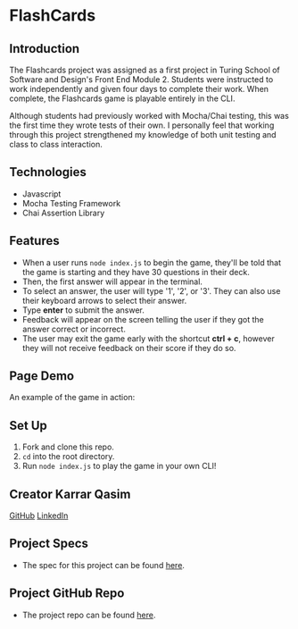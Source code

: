 # FlashCards 

## Introduction
The Flashcards project was assigned as a first project in Turing School of Software and Design's Front End Module 2. Students were instructed to work independently and given four days to complete their work. When complete, the Flashcards game is playable entirely in the CLI.

Although students had previously worked with Mocha/Chai testing, this was the first time they wrote tests of their own. I personally feel that working through this project strengthened my knowledge of both unit testing and class to class interaction.

## Technologies
  - Javascript
  - Mocha Testing Framework
  - Chai Assertion Library

## Features
- When a user runs `node index.js` to begin the game, they'll be told that the game is starting and they have 30 questions in their deck.
- Then, the first answer will appear in the terminal.
- To select an answer, the user will type '1', '2', or '3'. They can also use their keyboard arrows to select their answer.
- Type **enter** to submit the answer.
- Feedback will appear on the screen telling the user if they got the answer correct or incorrect.
- The user may exit the game early with the shortcut **ctrl + c**, however they will not receive feedback on their score if they do so.

## Page Demo
An example of the game in action:

## Set Up
1. Fork and clone this repo.
2. `cd` into the root directory.
3. Run `node index.js` to play the game in your own CLI!

## Creator Karrar Qasim
[GitHub](https://github.com/KarrarQ)
[LinkedIn](https://www.linkedin.com/in/karrar-qasim-b6307024b/)

## Project Specs
- The spec for this project can be found [here](https://frontend.turing.edu/projects/flash-cards.html).

## Project GitHub Repo
- The project repo can be found [here]().
